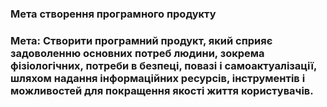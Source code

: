 ### Мета створення програмного продукту
### Мета: Створити програмний продукт, який сприяє задоволенню основних потреб людини, зокрема фізіологічних, потреби в безпеці, повазі і самоактуалізації, шляхом надання інформаційних ресурсів, інструментів і можливостей для покращення якості життя користувачів.
